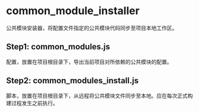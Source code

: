 # common_module_installer

公共模块安装器，将配置文件指定的公共模块代码同步至项目本地工作区。

## Step1: common_modules.js

配置，放置在项目根目录下，导出当前项目对所依赖的公共模块的配置。

## Step2: common_modules_install.js

脚本，放置在项目根目录下，从远程将公共模块文件同步至本地。应在每次正式构建过程发生之前执行。
